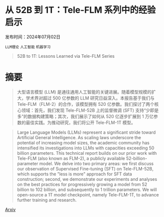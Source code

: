 # 从 52B 到 1T：Tele-FLM 系列中的经验启示

发布时间：2024年07月02日

`LLM理论` `人工智能` `机器学习`

> 52B to 1T: Lessons Learned via Tele-FLM Series

# 摘要

> 大型语言模型 (LLM) 是通往通用人工智能的关键进展。随着模型规模的扩大，学术界对超过 500 亿参数的 LLM 研究日益深入。本报告基于我们与 Tele-FLM（FLM-2）的合作，该模型拥有 520 亿参数。我们探讨了两个核心领域：首先，我们发现 Tele-FLM-52B 上的监督微调 (SFT) 支持“少即是多”的数据构建策略；其次，我们展示了如何从 520 亿逐步扩展到 1 万亿参数的最佳实践。为推动研究，我们将公开 Tele-FLM-1T 模型。

> Large Language Models (LLMs) represent a significant stride toward Artificial General Intelligence. As scaling laws underscore the potential of increasing model sizes, the academic community has intensified its investigations into LLMs with capacities exceeding 50 billion parameters. This technical report builds on our prior work with Tele-FLM (also known as FLM-2), a publicly available 52-billion-parameter model. We delve into two primary areas: we first discuss our observation of Supervised Fine-tuning (SFT) on Tele-FLM-52B, which supports the "less is more" approach for SFT data construction; second, we demonstrate our experiments and analyses on the best practices for progressively growing a model from 52 billion to 102 billion, and subsequently to 1 trillion parameters. We will open-source a 1T model checkpoint, namely Tele-FLM-1T, to advance further training and research.

[Arxiv](https://arxiv.org/abs/2407.02783)